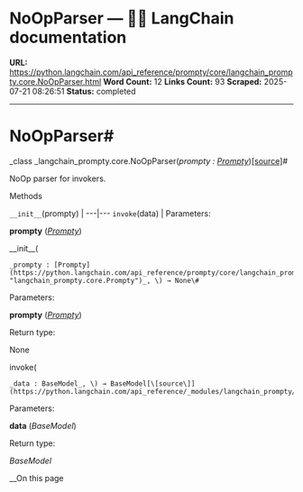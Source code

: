 # NoOpParser — 🦜🔗 LangChain  documentation

**URL:** https://python.langchain.com/api_reference/prompty/core/langchain_prompty.core.NoOpParser.html
**Word Count:** 12
**Links Count:** 93
**Scraped:** 2025-07-21 08:26:51
**Status:** completed

---

# NoOpParser\#

_class _langchain\_prompty.core.NoOpParser\(_prompty : [Prompty](https://python.langchain.com/api_reference/prompty/core/langchain_prompty.core.Prompty.html#langchain_prompty.core.Prompty "langchain_prompty.core.Prompty")_\)[\[source\]](https://python.langchain.com/api_reference/_modules/langchain_prompty/core.html#NoOpParser)\#     

NoOp parser for invokers.

Methods

`__init__`\(prompty\) |    ---|---   `invoke`\(data\) |       Parameters:     

**prompty** \([_Prompty_](https://python.langchain.com/api_reference/prompty/core/langchain_prompty.core.Prompty.html#langchain_prompty.core.Prompty "langchain_prompty.core.Prompty")\)

\_\_init\_\_\(

    _prompty : [Prompty](https://python.langchain.com/api_reference/prompty/core/langchain_prompty.core.Prompty.html#langchain_prompty.core.Prompty "langchain_prompty.core.Prompty")_, \) → None\#     

Parameters:     

**prompty** \([_Prompty_](https://python.langchain.com/api_reference/prompty/core/langchain_prompty.core.Prompty.html#langchain_prompty.core.Prompty "langchain_prompty.core.Prompty")\)

Return type:     

None

invoke\(

    _data : BaseModel_, \) → BaseModel[\[source\]](https://python.langchain.com/api_reference/_modules/langchain_prompty/core.html#NoOpParser.invoke)\#     

Parameters:     

**data** \(_BaseModel_\)

Return type:     

_BaseModel_

__On this page